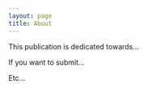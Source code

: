 ```yaml
---
layout: page
title: About
---
```


This publication is dedicated towards...

If you want to submit...

Etc...
